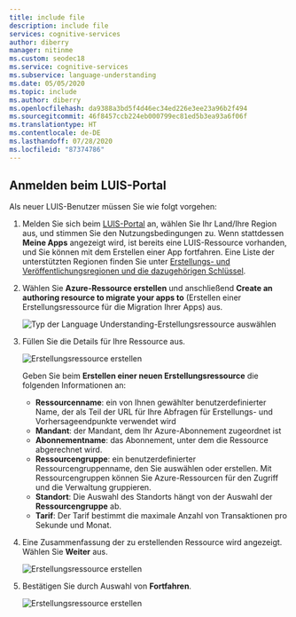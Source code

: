 ```yaml
---
title: include file
description: include file
services: cognitive-services
author: diberry
manager: nitinme
ms.custom: seodec18
ms.service: cognitive-services
ms.subservice: language-understanding
ms.date: 05/05/2020
ms.topic: include
ms.author: diberry
ms.openlocfilehash: da9388a3bd5f4d46ec34ed226e3ee23a96b2f494
ms.sourcegitcommit: 46f8457ccb224eb000799ec81ed5b3ea93a6f06f
ms.translationtype: HT
ms.contentlocale: de-DE
ms.lasthandoff: 07/28/2020
ms.locfileid: "87374786"
---
```

## <a name="sign-in-to-luis-portal"></a>Anmelden beim LUIS-Portal

Als neuer LUIS-Benutzer müssen Sie wie folgt vorgehen:

1. Melden Sie sich beim [LUIS-Portal](https://www.luis.ai) an, wählen Sie Ihr Land/Ihre Region aus, und stimmen Sie den Nutzungsbedingungen zu. Wenn stattdessen **Meine Apps** angezeigt wird, ist bereits eine LUIS-Ressource vorhanden, und Sie können mit dem Erstellen einer App fortfahren. Eine Liste der unterstützten Regionen finden Sie unter [Erstellungs- und Veröffentlichungsregionen und die dazugehörigen Schlüssel](https://docs.microsoft.com/azure/cognitive-services/luis/luis-reference-regions).

1. Wählen Sie **Azure-Ressource erstellen** und anschließend **Create an authoring resource to migrate your apps to** (Erstellen einer Erstellungsressource für die Migration Ihrer Apps) aus.

    ![Typ der Language Understanding-Erstellungsressource auswählen](../media/luis-how-to-azure-subscription/sign-in-create-resource.png)

1. Füllen Sie die Details für Ihre Ressource aus.

    ![Erstellungsressource erstellen](../media/migrate-authoring-key/choose-authoring-resource-form.png)

    Geben Sie beim **Erstellen einer neuen Erstellungsressource** die folgenden Informationen an:

    * **Ressourcenname**: ein von Ihnen gewählter benutzerdefinierter Name, der als Teil der URL für Ihre Abfragen für Erstellungs- und Vorhersageendpunkte verwendet wird
    * **Mandant**: der Mandant, dem Ihr Azure-Abonnement zugeordnet ist
    * **Abonnementname**: das Abonnement, unter dem die Ressource abgerechnet wird.
    * **Ressourcengruppe**: ein benutzerdefinierter Ressourcengruppenname, den Sie auswählen oder erstellen. Mit Ressourcengruppen können Sie Azure-Ressourcen für den Zugriff und die Verwaltung gruppieren.
    * **Standort**: Die Auswahl des Standorts hängt von der Auswahl der **Ressourcengruppe** ab.
    * **Tarif**: Der Tarif bestimmt die maximale Anzahl von Transaktionen pro Sekunde und Monat.

1. Eine Zusammenfassung der zu erstellenden Ressource wird angezeigt. Wählen Sie **Weiter** aus.

    ![Erstellungsressource erstellen](../media/sign-in/sign-in-confirm-key-selection.png)

1. Bestätigen Sie durch Auswahl von **Fortfahren**.

    ![Erstellungsressource erstellen](../media/sign-in/sign-in-confirm-continue.png)
